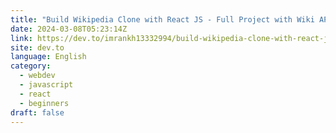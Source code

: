 ```yaml
---
title: "Build Wikipedia Clone with React JS - Full Project with Wiki API"
date: 2024-03-08T05:23:14Z
link: https://dev.to/imrankh13332994/build-wikipedia-clone-with-react-js-full-project-with-wiki-api-40bp?utm_medium=RSS&utm_source=news.12bit.vn
site: dev.to
language: English
category:
  - webdev
  - javascript
  - react
  - beginners
draft: false
---
```

